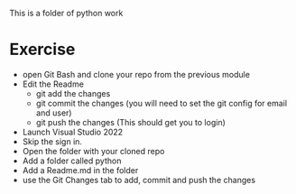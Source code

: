 This is a folder of python work

# Exercise

- open Git Bash and clone your repo from the previous module
- Edit the Readme
  - git add the changes
  - git commit the changes (you will need to set the git config for email and user)
  - git push the changes (This should get you to login)
- Launch Visual Studio 2022
- Skip the sign in.
- Open the folder with your cloned repo
- Add a folder called python
- Add a Readme.md in the folder
- use the Git Changes tab to add, commit and push the changes
